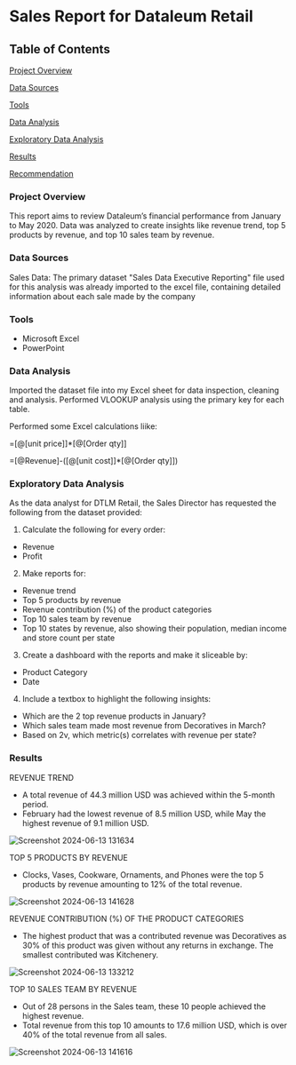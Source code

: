 # **Sales Report for Dataleum Retail**

## **Table of Contents**
[Project Overview](project_overview)

[Data Sources](data_sources)

[Tools](tools)

[Data Analysis](data_analysis)

[Exploratory Data Analysis](exploratory_data_analysis)

[Results](results)

[Recommendation](recommendation)

### **Project Overview**
This report aims to review Dataleum’s financial performance from January to May 2020. Data was analyzed to create insights like revenue trend, top 5 products by revenue, and top 10 sales team by revenue.

### **Data Sources**
Sales Data: The primary dataset "Sales Data Executive Reporting" file used for this analysis was already imported to the excel file, containing detailed information about each sale made by the company

### **Tools**

 - Microsoft Excel
 - PowerPoint

### **Data Analysis**

Imported the dataset file into my Excel sheet for data inspection, cleaning and analysis.
Performed VLOOKUP analysis using the primary key for each table.

Performed some Excel calculations liike:

=[@[unit price]]*[@[Order qty]]

=[@Revenue]-([@[unit cost]]*[@[Order qty]])

### **Exploratory Data Analysis**

As the data analyst for DTLM Retail, the Sales Director has requested the following from the dataset provided:

1. Calculate the following for every order:
   
 - Revenue
 - Profit

2. Make reports for:

 - Revenue trend
 - Top 5 products by revenue
 - Revenue contribution (%) of the product categories
 - Top 10 sales team by revenue
 - Top 10 states by revenue, also showing their population, median income and store count per state

3. Create a dashboard with the reports and make it sliceable by:
   
 - Product Category
 - Date

4. Include a textbox to highlight the following insights:
   
 - Which are the 2 top revenue products in January?
 - Which sales team made most revenue from Decoratives in March?
 - Based on 2v, which metric(s) correlates with revenue per state?
   
### **Results**   

REVENUE TREND
 - A total revenue of 44.3 million USD was achieved within the 5-month period. 
 - February had the lowest revenue of 8.5 million USD, while May the highest revenue of 9.1 million USD.

![Screenshot 2024-06-13 131634](https://github.com/Vickeejai/Sales-Report-for-Dataleum-Retail/assets/133552578/2a920425-7d91-440d-bae9-4c6d47ea040a)

TOP 5 PRODUCTS BY REVENUE
 - Clocks, Vases, Cookware, Ornaments, and Phones were the top 5 products by revenue amounting to 12% of the total revenue.

![Screenshot 2024-06-13 141628](https://github.com/Vickeejai/Sales-Report-for-Dataleum-Retail/assets/133552578/ccb121ca-fad6-4149-ae8b-8edb3f12d798)

REVENUE CONTRIBUTION (%) OF THE PRODUCT CATEGORIES
 - The highest product that was a contributed revenue was Decoratives as 30% of this product was given without any returns in exchange. The smallest contributed was Kitchenery.

![Screenshot 2024-06-13 133212](https://github.com/Vickeejai/Sales-Report-for-Dataleum-Retail/assets/133552578/e671a4aa-5f26-45cc-a682-c100c5596e3b)

TOP 10 SALES TEAM BY REVENUE
 - Out of 28 persons in the Sales team, these 10 people achieved the highest revenue.
 - Total revenue from this top 10 amounts to 17.6 million USD, which is over 40% of the total revenue from all sales.




![Screenshot 2024-06-13 141616](https://github.com/Vickeejai/Sales-Report-for-Dataleum-Retail/assets/133552578/974280c2-101c-46d7-95c9-43c82d7fd574)












